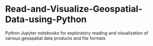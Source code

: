 # Read-and-Visualize-Geospatial-Data-using-Python
Python Jupyter notebooks for exploratory reading and visualization of various geospatial data products and file formats
